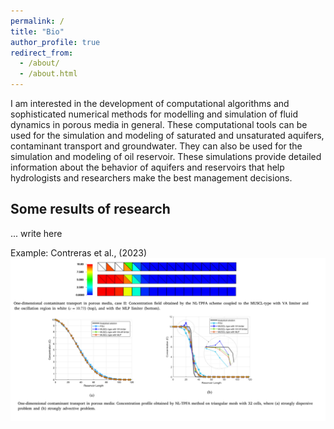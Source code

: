 ```yaml
---
permalink: /
title: "Bio"
author_profile: true
redirect_from: 
  - /about/
  - /about.html
---
```


I am interested in the development of computational algorithms and sophisticated numerical methods for modelling and simulation of fluid dynamics in porous media in general. These computational tools can be used for the simulation and modeling of saturated and unsaturated aquifers, contaminant transport and groundwater. They can also be used for the simulation and modeling of oil reservoir. These simulations provide detailed information about the behavior of aquifers and reservoirs that help hydrologists and researchers make the best management decisions.


Some results of research 
------
... 
write here

Example: Contreras et al., (2023)
![Editing a markdown file for a talk](/images/image2.png)
